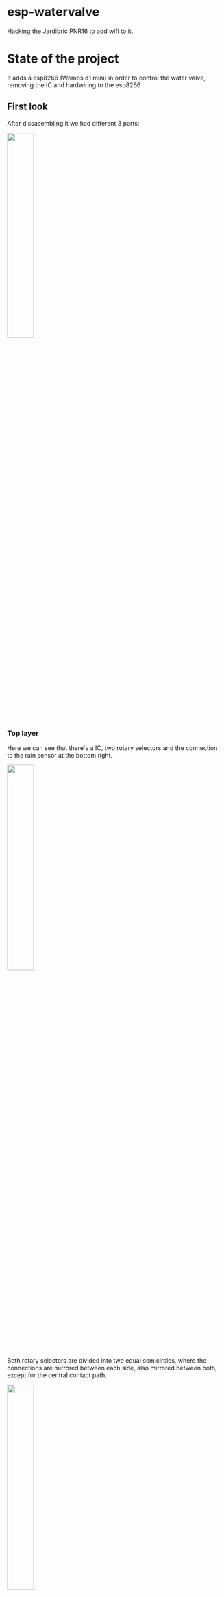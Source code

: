 # esp-watervalve
Hacking the Jardibric PNR16 to add wifi to it.

# State of the project
It adds a esp8266 (Wemos d1 mini) in order to control the water valve, removing the IC and hardwiring to the esp8266


## First look

After dissasembling it we had different 3 parts:

<img src="https://user-images.githubusercontent.com/11503528/236049587-1c19bdfa-4ad5-455e-9cc1-1d79379430d1.jpg" width=35% height=35%>

### Top layer

Here we can see that there's a IC, two rotary selectors and the connection to the rain sensor at the bottom right.

<img src="https://user-images.githubusercontent.com/11503528/236049580-4eaeb839-fa56-4c7b-9984-553fb38f9154.jpg" width=35% height=35%>

Both rotary selectors are divided into two equal semicircles, where the connections are mirrored between each side, also mirrored between both, except for the central contact path.

<img src="https://user-images.githubusercontent.com/11503528/236050792-3940232b-9079-4570-b843-937664dae71e.jpg" width=35% height=35%>

### Bottom layer

In this side, we have the valve position sensing part, plus the motor connector and battery contacts

<img src="https://user-images.githubusercontent.com/11503528/236054079-afecc74d-5d7a-43d9-b12c-d7eafca2f687.jpg" width=35% height=35%>



### Wiring

You will need 3 GPIO pins from the esp8266.

 - **Led pin:** I use the same pin that is being used for the lonboard led.
	 - D4 // GPIO2
 - **Valve position:** I choose to pull up this pin, because half of the contacts are not grounded or connected, and it will allow us to detect when we're grounded on the contact pads.
	 - D2 // GPIO4
 - **Motor pin:** It enables the motor, I choose to pull down this pin.
	 - D1 // GPIO5
I also avoided all pins that had some kind of special function for the booting process.

Here's the detail picture of the contacts and where it goes on the IC.

<img src="https://user-images.githubusercontent.com/11503528/236052772-8fa9d1b3-5b07-461d-ad5f-f674fa64cc1f.jpg" width=35% height=35%>

<img src="https://user-images.githubusercontent.com/11503528/236053697-6be824d6-ae81-4822-a1e1-06fe0e858761.jpg" width=35% height=35%>

And this is how I ended wiring everything. I use contact glue to hold the cables and avoid rip any pad or traces.

<img src="https://user-images.githubusercontent.com/11503528/236049569-2262b934-bf73-4f7c-9246-076817b4b0e0.jpg" width=35% height=35%>

#### I want to controll it using the rotary selectors

Okay, that's a bit difficult on this esp8266, because of the lack of GPIO pins, I tried to use a analog multiplexer to be able to manage the outer contacts using just 3 pins, but it ended being a nightmare because I started to use TX and RX pins and it make a bit harsh to develop and upload the code.

<img src="https://user-images.githubusercontent.com/11503528/236049593-7e86091d-8c68-4e82-b95c-7bc7d3abe1cd.jpg" width=35% height=35%>

But it's still doable, but it will also not fit inside of the original case, and that's also a reason to just skip using the rotary encoders.

<img src="https://user-images.githubusercontent.com/11503528/236049590-29cf539a-a79f-4810-b1a5-327a412d6ee4.jpg" width=35% height=35%>
